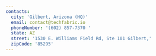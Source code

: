 ```yaml
---
contacts:
  city: 'Gilbert, Arizona (HQ)'
  email: contact@techfabric.io
  phoneNumber: '(602) 857-7370 '
  state: AZ
  street: '1530 E. Williams Field Rd, Ste 101 Gilbert,'
  zipCode: '85295'
---
```


